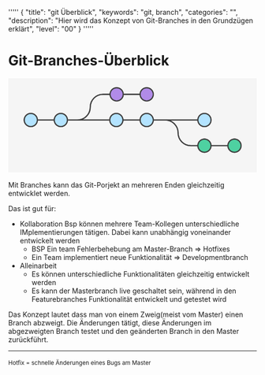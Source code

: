 '''''
{
"title": "git Überblick",
"keywords": "git, branch",
"categories": "",
"description": "Hier wird das Konzept von Git-Branches in den Grundzügen erklärt",
"level": "00"
}
'''''

<h1>Git-Branches-Überblick</h1>

![](imgs/2020-11-03-13-45-39.png)

Mit Branches kann das Git-Porjekt an mehreren Enden gleichzeitig entwicklet werden.

Das ist gut für:

* Kollaboration
Bsp können mehrere Team-Kollegen unterschiedliche IMplementierungen tätigen. Dabei kann unabhängig voneinander entwickelt werden
  * BSP Ein team Fehlerbehebung am Master-Branch => Hotfixes
  * Ein Team implementiert neue Funktionalität => Developmentbranch
* Alleinarbeit
  * Es können unterschiedliche Funktionalitäten gleichzeitig entwickelt werden
  * Es kann der Masterbranch live geschaltet sein, während in den Featurebranches Funktionalität entwickelt und getestet wird 


Das Konzept lautet dass man von einem Zweig(meist vom Master) einen Branch abzweigt. Die Änderungen tätigt, diese Änderungen im abgezweigten Branch testet und den geänderten Branch in den Master zurückführt.

----
<small>Hotfix = schnelle Änderungen eines Bugs am Master</small>
